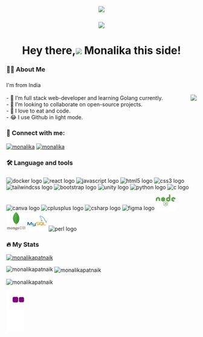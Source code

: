 <div align="center">
  <img height="190" src="https://miro.medium.com/v2/resize:fit:1400/format:webp/1*qdAW1TjCN57h1lbuuzvchg.gif"  />
</div>

###

<div align="center">
</div>

###

<div align="center">
  <img src="https://visitor-badge.laobi.icu/badge?page_id=MonalikaPatnaik.MonalikaPatnaik&"  />
</div>

###

<h1 align="center">Hey there,<img src="https://raw.githubusercontent.com/MartinHeinz/MartinHeinz/master/wave.gif" width="40px"> Monalika this side!</h1>

###



<h3 align="left">👩‍💻  About Me</h3>

###

<p align="left">I'm from India<br><br>
  <img align="right" height="300" src="https://miro.medium.com/v2/resize:fit:828/format:webp/0*yBvA5CnEX3Sd4aod.gif" />
  - 🔭 I’m full stack web-developer and learning Golang currently.<br>-  👀 I’m looking to collaborate on open-source projects.<br>- 💞️ I love to eat and code.<br>- 😂 I use Github in light mode.</p>

<h3 align="left">🤝 Connect with me:</h3>
<p align="left">
<a href="https://twitter.com/MonalikaPatnaik" target="blank"><img align="center" src="https://raw.githubusercontent.com/rahuldkjain/github-profile-readme-generator/master/src/images/icons/Social/twitter.svg" alt="monalika" height="30" width="40" /></a>
<a href="https://linkedin.com/in/monalika-patnaik-b38931230" target="blank"><img align="center" src="https://upload.wikimedia.org/wikipedia/commons/8/81/LinkedIn_icon.svg" alt="monalika" height="30" width="40" /></a>
</p>


<h3 align="left">🛠 Language and tools</h3>

###

<div align="left">
  <img src="https://cdn.jsdelivr.net/gh/devicons/devicon/icons/docker/docker-plain-wordmark.svg" height="40" width="52" alt="docker logo"  />
  <img src="https://cdn.jsdelivr.net/gh/devicons/devicon/icons/react/react-original.svg" height="40" width="52" alt="react logo"  />
  <img src="https://cdn.jsdelivr.net/gh/devicons/devicon/icons/javascript/javascript-original.svg" height="40" width="52" alt="javascript logo"  />
  <img src="https://cdn.jsdelivr.net/gh/devicons/devicon/icons/html5/html5-original.svg" height="40" width="52" alt="html5 logo"  />
  <img src="https://cdn.jsdelivr.net/gh/devicons/devicon/icons/css3/css3-original.svg" height="40" width="52" alt="css3 logo"  />
  <img src="https://cdn.jsdelivr.net/gh/devicons/devicon/icons/tailwindcss/tailwindcss-original-wordmark.svg" height="40" width="52" alt="tailwindcss logo"  />
  <img src="https://cdn.jsdelivr.net/gh/devicons/devicon/icons/bootstrap/bootstrap-original.svg" height="40" width="52" alt="bootstrap logo"  />
  <img src="https://cdn.jsdelivr.net/gh/devicons/devicon/icons/unity/unity-original.svg" height="40" width="52" alt="unity logo"  />
  <img src="https://cdn.jsdelivr.net/gh/devicons/devicon/icons/python/python-original.svg" height="40" width="52" alt="python logo"  />
  <img src="https://cdn.jsdelivr.net/gh/devicons/devicon/icons/c/c-original.svg" height="40" width="52" alt="c logo"  />
  <img src="https://cdn.jsdelivr.net/gh/devicons/devicon/icons/canva/canva-original.svg" height="40" width="52" alt="canva logo"  />
  <img src="https://cdn.jsdelivr.net/gh/devicons/devicon/icons/cplusplus/cplusplus-original.svg" height="40" width="52" alt="cplusplus logo"  />
  <img src="https://cdn.jsdelivr.net/gh/devicons/devicon/icons/csharp/csharp-original.svg" height="40" width="52" alt="csharp logo"  />
  <img src="https://cdn.jsdelivr.net/gh/devicons/devicon/icons/figma/figma-original.svg" height="40" width="52" alt="figma logo"  />
  <img src="https://github.com/devicons/devicon/blob/v2.15.1/icons/nodejs/nodejs-plain-wordmark.svg" height="52" width="52" alt="nodejs logo"  />
  <img src="https://github.com/devicons/devicon/blob/v2.15.1/icons/mongodb/mongodb-original-wordmark.svg" height="52" width="52" alt="mongodb logo"  />
  <img src="https://github.com/devicons/devicon/blob/v2.15.1/icons/mysql/mysql-original-wordmark.svg" height="52" width="52" alt="mysql logo"  />
  <img src="https://www.softaculous.com/website/images/webuzo/perl_logo.png" height="42" width="52" alt="perl logo"  />
  
</div>
</div>
</div>
</div>
<h3 align="left">🔥 My Stats</h3>
<p align="left"> <a href="https://github.com/ryo-ma/github-profile-trophy"><img src="https://github-profile-trophy.vercel.app/?username=monalikapatnaik&theme=dracula" alt="monalikapatnaik" /></a> </p>

<!-- <p align="left"> <a href="https://twitter.com/monalika" target="blank"><img src="https://img.shields.io/twitter/follow/monalika?logo=twitter&style=for-the-badge" alt="monalika" /></a> </p>
 -->

<p><img align="left" src="https://github-readme-stats.vercel.app/api/top-langs?username=monalikapatnaik&show_icons=true&locale=en&layout=compact&theme=radical&disable_animations=true" alt="monalikapatnaik" /></p>

<p>&nbsp;<img align="center" src="https://github-readme-stats.vercel.app/api?username=monalikapatnaik&show_icons=true&locale=en&theme=radical&disable_animations=true" alt="monalikapatnaik" /></p>

<p><img align="center" src="https://github-readme-streak-stats.herokuapp.com/?user=monalikapatnaik&theme=radical&disable_animations=true" alt="monalikapatnaik" /></p>



<!-- <br clear="both"> -->

![snake gif](https://github.com/MonalikaPatnaik/MonalikaPatnaik/blob/output/github-contribution-grid-snake.gif)

<!-- - 👋 Hi, I’m @MonalikaPatnaik
- 👀 I’m interested in Web development and problem solving.
- 🌱 I’m currently learning Reactjs and backend development.
- 💞️ I’m looking to collaborate on open source projects.
- 📫Reach out to me on [Linkedin](https://www.linkedin.com/in/monalika-patnaik-b38931230).



<p align="left"> <a href="https://github.com/ryo-ma/github-profile-trophy"><img src="https://github-profile-trophy.vercel.app/?username=monalikapatnaik" alt="monalikapatnaik" /></a> </p>


<p align="left">
</p>

<h3 align="left">Languages and Tools:</h3>
<p align="left"> <a href="https://www.cprogramming.com/" target="_blank" rel="noreferrer"> <img src="https://raw.githubusercontent.com/devicons/devicon/master/icons/c/c-original.svg" alt="c" width="40" height="40"/> </a> <a href="https://www.w3schools.com/cpp/" target="_blank" rel="noreferrer"> <img src="https://raw.githubusercontent.com/devicons/devicon/master/icons/cplusplus/cplusplus-original.svg" alt="cplusplus" width="40" height="40"/> </a> <a href="https://www.w3schools.com/cs/" target="_blank" rel="noreferrer"> <img src="https://raw.githubusercontent.com/devicons/devicon/master/icons/csharp/csharp-original.svg" alt="csharp" width="40" height="40"/> </a> <a href="https://www.w3.org/html/" target="_blank" rel="noreferrer"> <img src="https://raw.githubusercontent.com/devicons/devicon/master/icons/html5/html5-original-wordmark.svg" alt="html5" width="40" height="40"/> </a> <a href="https://developer.mozilla.org/en-US/docs/Web/JavaScript" target="_blank" rel="noreferrer"> <img src="https://raw.githubusercontent.com/devicons/devicon/master/icons/javascript/javascript-original.svg" alt="javascript" width="40" height="40"/> </a> <a href="https://www.python.org" target="_blank" rel="noreferrer"> <img src="https://raw.githubusercontent.com/devicons/devicon/master/icons/python/python-original.svg" alt="python" width="40" height="40"/> </a> <a href="https://reactjs.org/" target="_blank" rel="noreferrer"> <img src="https://raw.githubusercontent.com/devicons/devicon/master/icons/react/react-original-wordmark.svg" alt="react" width="40" height="40"/> </a> <a href="https://unity.com/" target="_blank" rel="noreferrer"> <img src="https://www.vectorlogo.zone/logos/unity3d/unity3d-icon.svg" alt="unity" width="40" height="40"/> </a> </p>

<p><img align="left" src="https://github-readme-stats.vercel.app/api/top-langs?username=monalikapatnaik&show_icons=true&locale=en&layout=compact" alt="monalikapatnaik" /></p>

<p>&nbsp;<img align="center" src="https://github-readme-stats.vercel.app/api?username=monalikapatnaik&show_icons=true&locale=en" alt="monalikapatnaik" /></p>

<p><img align="center" src="https://github-readme-streak-stats.herokuapp.com/?user=monalikapatnaik&" alt="monalikapatnaik" /></p>



